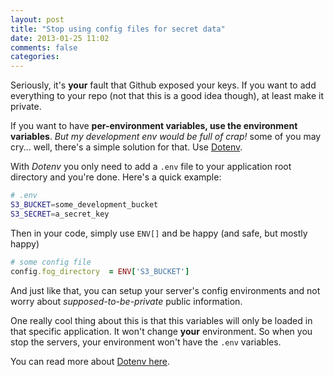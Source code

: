 ```yaml
---
layout: post
title: "Stop using config files for secret data"
date: 2013-01-25 11:02
comments: false
categories: 
---
```


Seriously, it's **your** fault that Github exposed your keys. If you want to
add everything to your repo (not that this is a good idea though), at least
make it private.

If you want to have **per-environment variables, use the environment variables**.
*But my development env would be full of crap!* some of you may cry... well,
there's a simple solution for that. Use [Dotenv](https://github.com/bkeepers/dotenv).

With *Dotenv* you only need to add a `.env` file to your application root directory
and you're done. Here's a quick example:

```sh
# .env
S3_BUCKET=some_development_bucket
S3_SECRET=a_secret_key
```

Then in your code, simply use `ENV[]` and be happy (and safe, but mostly happy)

```ruby
# some config file
config.fog_directory  = ENV['S3_BUCKET']
```

And just like that, you can setup your server's config environments and not
worry about *supposed-to-be-private* public information.

One really cool thing about this is that this variables will only be loaded
in that specific application. It won't change **your** environment. So when
you stop the servers, your environment won't have the `.env` variables.

You can read more about [Dotenv here](http://opensoul.org/blog/archives/2012/07/24/dotenv/).